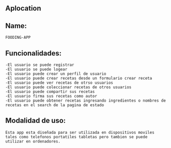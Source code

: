## Aplocation

## Name: 
    FOODING-APP
## Funcionalidades:
    -El usuario se puede registrar 
    -El usuario se puede logear
    -El usuario puede crear un perfil de usuario
    -El usuario puede crear recetas desde un formulario crear receta
    -El usuario puede ver recetas de otrso usuarios
    -El usuario puede coleccionar recetas de otros usuarios
    -El usuario puede compartir sus recetas
    -El usuario firma sus recetas como autor
    -El usuario puede obtener recetas ingresando ingredientes o nombres de recetas en el search de la pagina de estado

## Modalidad de uso:
    Esta app esta diseñada para ser utilizada en dispositivos moviles tales como telefonos portatiles tabletas pero tambien se puede utilizar en ordenadores.